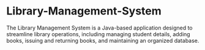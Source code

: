 # Library-Management-System
The Library Management System is a Java-based application designed to streamline library operations, including managing student details, adding books, issuing and returning books, and maintaining an organized database.
